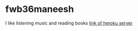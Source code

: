 # fwb36maneesh
I like listening music and reading books
[link of heroku server](https://db36maneesh.herokuapp.com/)
